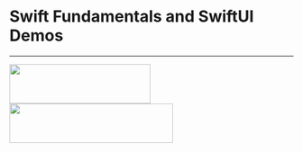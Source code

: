 # Swift Fundamentals and SwiftUI Demos

---

<img align="left" src="https://user-images.githubusercontent.com/63741198/113575362-2c910000-9637-11eb-8be9-c850e8f1257a.png" width=250 height=70>
<img src="https://user-images.githubusercontent.com/63741198/113575400-3b77b280-9637-11eb-8ec8-dd991e209440.png" width=290 height=70>
